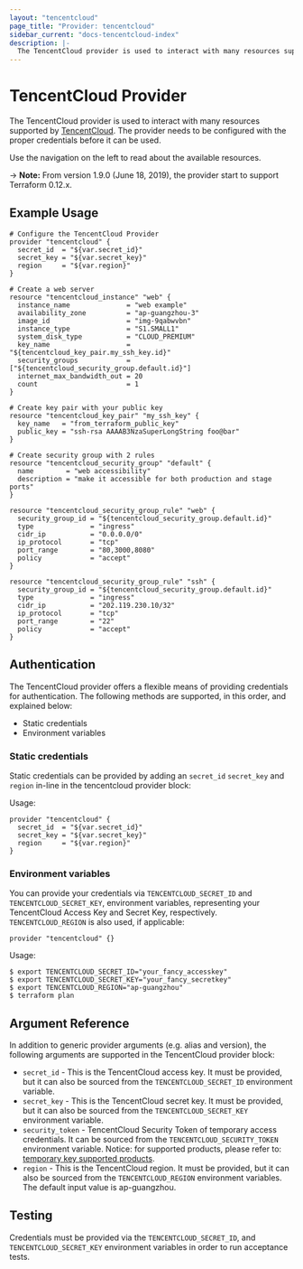 ```yaml
---
layout: "tencentcloud"
page_title: "Provider: tencentcloud"
sidebar_current: "docs-tencentcloud-index"
description: |-
  The TencentCloud provider is used to interact with many resources supported by TencentCloud. The provider needs to be configured with the proper credentials before it can be used.
---
```


# TencentCloud Provider

The TencentCloud provider is used to interact with many resources supported by [TencentCloud](https://intl.cloud.tencent.com).
The provider needs to be configured with the proper credentials before it can be used.

Use the navigation on the left to read about the available resources.

-> **Note:** From version 1.9.0 (June 18, 2019), the provider start to support Terraform 0.12.x.

## Example Usage

```hcl
# Configure the TencentCloud Provider
provider "tencentcloud" {
  secret_id  = "${var.secret_id}"
  secret_key = "${var.secret_key}"
  region     = "${var.region}"
}

# Create a web server
resource "tencentcloud_instance" "web" {
  instance_name              = "web example"
  availability_zone          = "ap-guangzhou-3"
  image_id                   = "img-9qabwvbn"
  instance_type              = "S1.SMALL1"
  system_disk_type           = "CLOUD_PREMIUM"
  key_name                   = "${tencentcloud_key_pair.my_ssh_key.id}"
  security_groups            = ["${tencentcloud_security_group.default.id}"]
  internet_max_bandwidth_out = 20
  count                      = 1
}

# Create key pair with your public key
resource "tencentcloud_key_pair" "my_ssh_key" {
  key_name   = "from_terraform_public_key"
  public_key = "ssh-rsa AAAAB3NzaSuperLongString foo@bar"
}

# Create security group with 2 rules
resource "tencentcloud_security_group" "default" {
  name        = "web accessibility"
  description = "make it accessible for both production and stage ports"
}

resource "tencentcloud_security_group_rule" "web" {
  security_group_id = "${tencentcloud_security_group.default.id}"
  type              = "ingress"
  cidr_ip           = "0.0.0.0/0"
  ip_protocol       = "tcp"
  port_range        = "80,3000,8080"
  policy            = "accept"
}

resource "tencentcloud_security_group_rule" "ssh" {
  security_group_id = "${tencentcloud_security_group.default.id}"
  type              = "ingress"
  cidr_ip           = "202.119.230.10/32"
  ip_protocol       = "tcp"
  port_range        = "22"
  policy            = "accept"
}
```

## Authentication

The TencentCloud provider offers a flexible means of providing credentials for authentication.
The following methods are supported, in this order, and explained below:

- Static credentials
- Environment variables

### Static credentials ###

Static credentials can be provided by adding an `secret_id` `secret_key` and `region` in-line in the tencentcloud provider block:

Usage:

```hcl
provider "tencentcloud" {
  secret_id  = "${var.secret_id}"
  secret_key = "${var.secret_key}"
  region     = "${var.region}"
}
```

### Environment variables

You can provide your credentials via `TENCENTCLOUD_SECRET_ID` and `TENCENTCLOUD_SECRET_KEY`, environment variables,
representing your TencentCloud Access Key and Secret Key, respectively. `TENCENTCLOUD_REGION` is also used, if applicable:

```hcl
provider "tencentcloud" {}
```

Usage:

```shell
$ export TENCENTCLOUD_SECRET_ID="your_fancy_accesskey"
$ export TENCENTCLOUD_SECRET_KEY="your_fancy_secretkey"
$ export TENCENTCLOUD_REGION="ap-guangzhou"
$ terraform plan
```

## Argument Reference

In addition to generic provider arguments (e.g. alias and version), the following arguments are supported in the TencentCloud provider block:

* `secret_id` - This is the TencentCloud access key. It must be provided, but it can also be sourced from the `TENCENTCLOUD_SECRET_ID` environment variable.
* `secret_key` - This is the TencentCloud secret key. It must be provided, but it can also be sourced from the `TENCENTCLOUD_SECRET_KEY` environment variable.
* `security_token` - TencentCloud Security Token of temporary access credentials. It can be sourced from the `TENCENTCLOUD_SECURITY_TOKEN` environment variable. Notice: for supported products, please refer to: [temporary key supported products](https://intl.cloud.tencent.com/document/product/598/10588).
* `region` - This is the TencentCloud region. It must be provided, but it can also be sourced from the `TENCENTCLOUD_REGION` environment variables. The default input value is ap-guangzhou.

## Testing

Credentials must be provided via the `TENCENTCLOUD_SECRET_ID`, and `TENCENTCLOUD_SECRET_KEY` environment variables in order to run acceptance tests.
